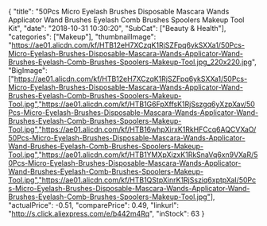 {
	"title": "50Pcs Micro Eyelash Brushes Disposable Mascara Wands Applicator Wand Brushes Eyelash Comb Brushes Spoolers Makeup Tool Kit",
	"date": "2018-10-31 10:30:20",
	"SubCat": ["Beauty & Health"],
	"categories": ["Makeup"],
	"thumbnailImage": "https://ae01.alicdn.com/kf/HTB12eH7XCzqK1RjSZFpq6ykSXXa1/50Pcs-Micro-Eyelash-Brushes-Disposable-Mascara-Wands-Applicator-Wand-Brushes-Eyelash-Comb-Brushes-Spoolers-Makeup-Tool.jpg_220x220.jpg",
	"BigImage": ["https://ae01.alicdn.com/kf/HTB12eH7XCzqK1RjSZFpq6ykSXXa1/50Pcs-Micro-Eyelash-Brushes-Disposable-Mascara-Wands-Applicator-Wand-Brushes-Eyelash-Comb-Brushes-Spoolers-Makeup-Tool.jpg","https://ae01.alicdn.com/kf/HTB1G6FpXffsK1RjSszgq6yXzpXav/50Pcs-Micro-Eyelash-Brushes-Disposable-Mascara-Wands-Applicator-Wand-Brushes-Eyelash-Comb-Brushes-Spoolers-Makeup-Tool.jpg","https://ae01.alicdn.com/kf/HTB16whpXirxK1RkHFCcq6AQCVXaO/50Pcs-Micro-Eyelash-Brushes-Disposable-Mascara-Wands-Applicator-Wand-Brushes-Eyelash-Comb-Brushes-Spoolers-Makeup-Tool.jpg","https://ae01.alicdn.com/kf/HTB1YMXpXizxK1RkSnaVq6xn9VXaR/50Pcs-Micro-Eyelash-Brushes-Disposable-Mascara-Wands-Applicator-Wand-Brushes-Eyelash-Comb-Brushes-Spoolers-Makeup-Tool.jpg","https://ae01.alicdn.com/kf/HTB1QStpXinrK1RjSsziq6xptpXaI/50Pcs-Micro-Eyelash-Brushes-Disposable-Mascara-Wands-Applicator-Wand-Brushes-Eyelash-Comb-Brushes-Spoolers-Makeup-Tool.jpg"],
	"actualPrice": -0.51,
	"comparePrice": 0.49,
	"linkurl": "http://s.click.aliexpress.com/e/b442m4Rq",
	"inStock": 63
}
